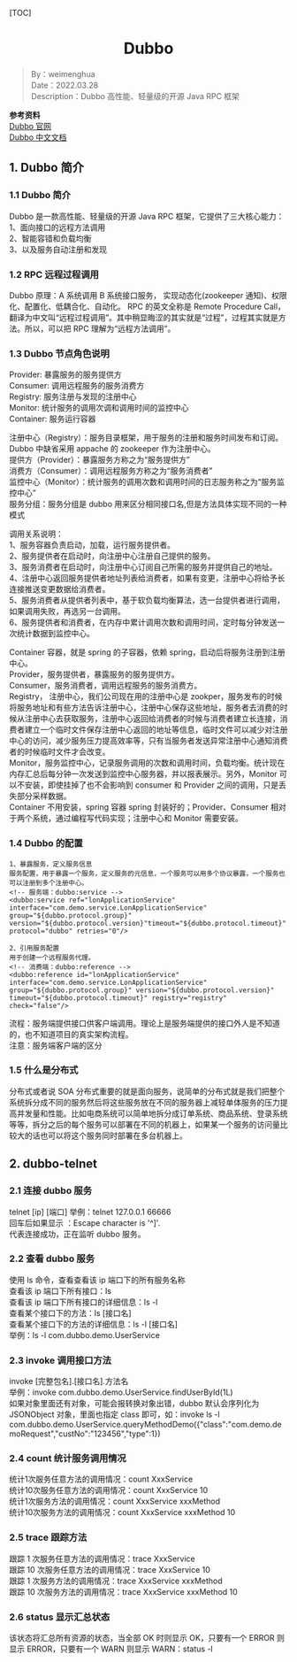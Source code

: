 [TOC]

<h1 align="center">Dubbo</h1>

> By：weimenghua  
> Date：2022.03.28  
> Description：Dubbo 高性能、轻量级的开源 Java RPC 框架

**参考资料**  
[Dubbo 官网](http://dubbo.apache.org/zh-cn/index.html)   
[Dubbo 中文文档](http://dubbo.apache.org/zh-cn/index.html)



## 1. Dubbo 简介

### 1.1 Dubbo 简介

Dubbo 是一款高性能、轻量级的开源 Java RPC 框架，它提供了三大核心能力：  
1、面向接口的远程方法调用  
2、智能容错和负载均衡  
3、以及服务自动注册和发现

### 1.2 RPC 远程过程调用

Dubbo 原理：A 系统调用 B 系统接口服务， 实现动态化(zookeeper 通知)、权限化、配置化、低耦合化、自动化。
RPC 的英文全称是 Remote Procedure Call，翻译为中文叫“远程过程调用”。其中稍显晦涩的其实就是“过程”，过程其实就是方法。所以，可以把 RPC 理解为“远程方法调用”。

### 1.3 Dubbo 节点角色说明

Provider: 暴露服务的服务提供方  
Consumer: 调用远程服务的服务消费方  
Registry: 服务注册与发现的注册中心  
Monitor: 统计服务的调用次调和调用时间的监控中心  
Container: 服务运行容器

注册中心（Registry）：服务目录框架，用于服务的注册和服务时间发布和订阅。Dubbo 中缺省采用 appache 的 zookeeper 作为注册中心。  
提供方（Provider）：暴露服务方称之为“服务提供方”  
消费方（Consumer）：调用远程服务方称之为“服务消费者”  
监控中心（Monitor）：统计服务的调用次数和调用时间的日志服务称之为“服务监控中心”  
服务分组：服务分组是 dubbo 用来区分相同接口名,但是方法具体实现不同的一种模式

调用关系说明：  
1、服务容器负责启动，加载，运行服务提供者。  
2、服务提供者在启动时，向注册中心注册自己提供的服务。  
3、服务消费者在启动时，向注册中心订阅自己所需的服务并提供自己的地址。  
4、注册中心返回服务提供者地址列表给消费者，如果有变更，注册中心将给予长连接推送变更数据给消费者。  
5、服务消费者从提供者列表中，基于软负载均衡算法，选一台提供者进行调用，如果调用失败，再选另一台调用。  
6、服务提供者和消费者，在内存中累计调用次数和调用时间，定时每分钟发送一次统计数据到监控中心。

Container 容器，就是 spring 的子容器，依赖 spring，启动后将服务注册到注册中心。  
Provider，服务提供者，暴露服务的服务提供方。  
Consumer，服务消费者，调用远程服务的服务消费方。  
Registry， 注册中心，我们公司现在用的注册中心是 zookper，服务发布的时候将服务地址和有些方法告诉注册中心，注册中心保存这些地址，服务者去消费的时候从注册中心去获取服务，注册中心返回给消费者的时候与消费者建立长连接，消费者建立一个临时文件保存注册中心返回的地址等信息，临时文件可以减少对注册中心的访问，减少服务压力提高效率等，只有当服务者发送异常注册中心通知消费者的时候临时文件才会改变。  
Monitor，服务监控中心，记录服务调用的次数和调用时间，负载均衡。统计现在内存汇总后每分钟一次发送到监控中心服务器，并以报表展示。另外，Monitor 可以不安装，即使挂掉了也不会影响到 consumer 和 Provider 之间的调用，只是丢失部分采样数据。  
Container 不用安装，spring 容器 spring 封装好的；Provider、Consumer 相对于两个系统，通过编程写代码实现；注册中心和 Monitor 需要安装。

### 1.4 Dubbo 的配置

```
1、暴露服务，定义服务信息  
服务配置，用于暴露一个服务，定义服务的元信息，一个服务可以用多个协议暴露，一个服务也可以注册到多个注册中心。  
<!-- 服务端：dubbo:service -->                
<dubbo:service ref="lonApplicationService" interface="com.demo.service.LonApplicationService" group="${dubbo.protocol.group}" version="${dubbo.protocol.version}"timeout="${dubbo.protocol.timeout}"  protocol="dubbo" retries="0"/>

2、引用服务配置  
用于创建一个远程服务代理。  
<!-- 消费端：dubbo:reference -->
<dubbo:reference id="lonApplicationService" interface="com.demo.service.LonApplicationService" group="${dubbo.protocol.group}" version="${dubbo.protocol.version}" timeout="${dubbo.protocol.timeout}" registry="registry" check="false"/> 
```

流程：服务端提供接口供客户端调用。理论上是服务端提供的接口外人是不知道的，也不知道项目的真实架构流程。  
注意：服务端客户端的区分

### 1.5 什么是分布式

分布式或者说 SOA 分布式重要的就是面向服务，说简单的分布式就是我们把整个系统拆分成不同的服务然后将这些服务放在不同的服务器上减轻单体服务的压力提高并发量和性能。比如电商系统可以简单地拆分成订单系统、商品系统、登录系统等等，拆分之后的每个服务可以部署在不同的机器上，如果某一个服务的访问量比较大的话也可以将这个服务同时部署在多台机器上。



## 2. dubbo\-telnet

### 2.1 连接 dubbo 服务

telnet \[ip] [端口]
举例：telnet 127.0.0.1 66666  
回车后如果显示 ：Escape character is '^]'.  
代表连接成功，正在监听 dubbo 服务。

### 2.2 查看 dubbo 服务

使用 ls 命令，查看查看该 ip 端口下的所有服务名称  
查看该 ip 端口下所有接口：ls  
查看该 ip 端口下所有接口的详细信息：ls -l  
查看某个接口下的方法：ls [接口名]  
查看某个接口下的方法的详细信息：ls -l [接口名]  
举例：ls -l com.dubbo.demo.UserService

### 2.3 invoke 调用接口方法

invoke [完整包名].[接口名].方法名  
举例：invoke com.dubbo.demo.UserService.findUserById(1L)  
如果对象里面还有对象，可能会报转换对象出错，dubbo 默认会序列化为 JSONObject 对象，里面也指定 class 即可，如：invoke ls -l com.dubbo.demo.UserService.queryMethodDemo({"class":"com.demo.demoRequest","custNo":"123456","type":1})

### 2.4 count 统计服务调用情况

统计1次服务任意方法的调用情况：count XxxService  
统计10次服务任意方法的调用情况：count XxxService 10  
统计1次服务方法的调用情况：count XxxService xxxMethod  
统计10次服务方法的调用情况：count XxxService xxxMethod 10

### 2.5 trace 跟踪方法

跟踪 1 次服务任意方法的调用情况：trace XxxService    
跟踪 10 次服务任意方法的调用情况：trace XxxService 10  
跟踪 1 次服务方法的调用情况：trace XxxService xxxMethod     
跟踪 10 次服务方法的调用情况：trace XxxService xxxMethod 10

### 2.6 status 显示汇总状态

该状态将汇总所有资源的状态，当全部 OK 时则显示 OK，只要有一个 ERROR 则显示 ERROR，只要有一个 WARN 则显示 WARN：status -l
